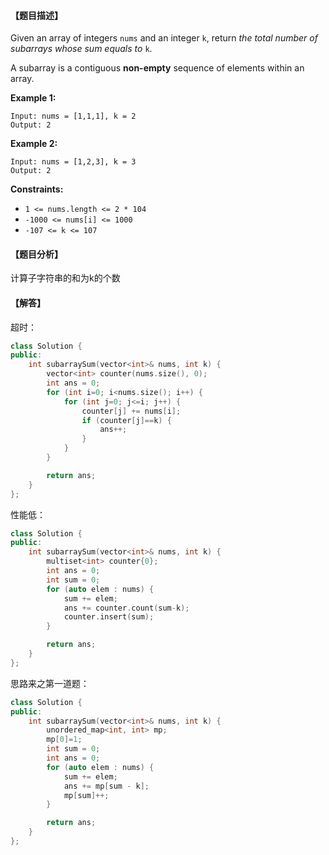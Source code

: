 #### 【题目描述】

Given an array of integers `nums` and an integer `k`, return *the total number of subarrays whose sum equals to* `k`.

A subarray is a contiguous **non-empty** sequence of elements within an array.

 

**Example 1:**

```
Input: nums = [1,1,1], k = 2
Output: 2
```

**Example 2:**

```
Input: nums = [1,2,3], k = 3
Output: 2
```

 

**Constraints:**

- `1 <= nums.length <= 2 * 104`
- `-1000 <= nums[i] <= 1000`
- `-107 <= k <= 107`



#### 【题目分析】

计算子字符串的和为k的个数



#### 【解答】

超时：

```cpp
class Solution {
public:
    int subarraySum(vector<int>& nums, int k) {
        vector<int> counter(nums.size(), 0);
        int ans = 0;
        for (int i=0; i<nums.size(); i++) {
            for (int j=0; j<=i; j++) {
                counter[j] += nums[i];
                if (counter[j]==k) {
                    ans++;
                }
            }
        }

        return ans;
    }
};
```

性能低：

```cpp
class Solution {
public:
    int subarraySum(vector<int>& nums, int k) {
        multiset<int> counter{0};
        int ans = 0;
        int sum = 0;
        for (auto elem : nums) {
            sum += elem;
            ans += counter.count(sum-k);
            counter.insert(sum);
        }

        return ans;
    }
};
```



思路来之第一道题：

```cpp
class Solution {
public:
    int subarraySum(vector<int>& nums, int k) {
        unordered_map<int, int> mp;
        mp[0]=1;
        int sum = 0;
        int ans = 0;
        for (auto elem : nums) {
            sum += elem;
            ans += mp[sum - k];
            mp[sum]++;
        }

        return ans;
    }
};
```





